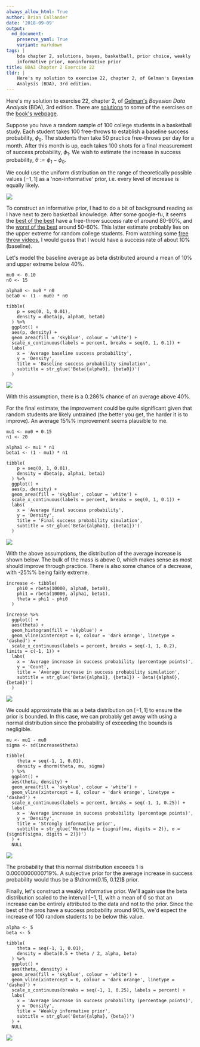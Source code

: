 ```yaml
---
always_allow_html: True
author: Brian Callander
date: '2018-09-09'
output:
  md_document:
    preserve_yaml: True
    variant: markdown
tags: |
    bda chapter 2, solutions, bayes, basketball, prior choice, weakly
    informative prior, noninformative prior
title: BDA3 Chapter 2 Exercise 22
tldr: |
    Here's my solution to exercise 22, chapter 2, of Gelman's Bayesian Data
    Analysis (BDA), 3rd edition.
---
```


Here's my solution to exercise 22, chapter 2, of
[Gelman's](https://andrewgelman.com/) *Bayesian Data Analysis* (BDA),
3rd edition. There are
[solutions](http://www.stat.columbia.edu/~gelman/book/solutions.pdf) to
some of the exercises on the [book's
webpage](http://www.stat.columbia.edu/~gelman/book/).

<!--more-->
<div style="display:none">

$\DeclareMathOperator{\dbinomial}{Binomial}  \DeclareMathOperator{\dbern}{Bernoulli}  \DeclareMathOperator{\dpois}{Poisson}  \DeclareMathOperator{\dnorm}{Normal}  \DeclareMathOperator{\dcauchy}{Cauchy}  \DeclareMathOperator{\dexponential}{Exp}  \DeclareMathOperator{\dgamma}{Gamma}  \DeclareMathOperator{\dinvgamma}{InvGamma}  \DeclareMathOperator{\invlogit}{InvLogit}  \DeclareMathOperator{\logit}{Logit}  \DeclareMathOperator{\dbeta}{Beta}$

</div>

Suppose you have a random sample of 100 college students in a basketball
study. Each student takes 100 free-throws to establish a baseline
success probability, $\phi_0$. The students then take 50 practice
free-throws per day for a month. After this month is up, each takes 100
shots for a final measurement of success probability, $\phi_1$. We wish
to estimate the increase in success probability,
$\theta := \phi_1 - \phi_0$.

We could use the uniform distribution on the range of theoretically
possible values $[-1, 1]$ as a 'non-informative' prior, i.e. every level
of increase is equally likely.

![](chapter_02_exercise_22_files/figure-markdown/noninformative_prior-1..svg)

To construct an informative prior, I had to do a bit of background
reading as I have next to zero basketball knowledge. After some
google-fu, it seems the [best of the
best](https://www.basketball-reference.com/leaders/ft_pct_career.html)
have a free-throw success rate of around 80-90%, and the [worst of the
best](https://abcnews.go.com/Sports/free-throws-easy-consequences-failing/story?id=40769445)
around 50-60%. This latter estimate probably lies on the upper extreme
for random college students. From watching some [free throw
videos](https://www.youtube.com/watch?v=LFF6_5hyokU), I would guess that
I would have a success rate of about 10% (baseline).

Let's model the baseline average as beta distributed around a mean of
10% and upper extreme below 40%.

``` {.r}
mu0 <- 0.10
n0 <- 15

alpha0 <- mu0 * n0
beta0 <- (1 - mu0) * n0

tibble(
    p = seq(0, 1, 0.01),
    density = dbeta(p, alpha0, beta0)
  ) %>% 
  ggplot() + 
  aes(p, density) +
  geom_area(fill = 'skyblue', colour = 'white') +
  scale_x_continuous(labels = percent, breaks = seq(0, 1, 0.1)) +
  labs(
    x = 'Average baseline success probability',
    y = 'Density',
    title = 'Baseline success probability simulation',
    subtitle = str_glue('Beta({alpha0}, {beta0})')
  )
```

![](chapter_02_exercise_22_files/figure-markdown/baseline_simulation-1..svg)

With this assumption, there is a 0.286% chance of an average above 40%.

For the final estimate, the improvement could be quite significant given
that random students are likely untrained (the better you get, the
harder it is to improve). An average 15%% improvement seems plausible to
me.

``` {.r}
mu1 <- mu0 + 0.15
n1 <- 20

alpha1 <- mu1 * n1
beta1 <- (1 - mu1) * n1

tibble(
    p = seq(0, 1, 0.01),
    density = dbeta(p, alpha1, beta1)
  ) %>% 
  ggplot() + 
  aes(p, density) +
  geom_area(fill = 'skyblue', colour = 'white') +
  scale_x_continuous(labels = percent, breaks = seq(0, 1, 0.1)) +
  labs(
    x = 'Average final success probability',
    y = 'Density',
    title = 'Final success probability simulation',
    subtitle = str_glue('Beta({alpha1}, {beta1})')
  )
```

![](chapter_02_exercise_22_files/figure-markdown/final_simulation-1..svg)

With the above assumptions, the distribution of the average increase is
shown below. The bulk of the mass is above 0, which makes sense as most
should improve through practice. There is also some chance of a
decrease, with -25%% being fairly extreme.

``` {.r}
increase <- tibble(
    phi0 = rbeta(10000, alpha0, beta0),
    phi1 = rbeta(10000, alpha1, beta1),
    theta = phi1 - phi0
  ) 

increase %>% 
  ggplot() + 
  aes(theta) +
  geom_histogram(fill = 'skyblue') +
  geom_vline(xintercept = 0, colour = 'dark orange', linetype = 'dashed') +
  scale_x_continuous(labels = percent, breaks = seq(-1, 1, 0.2), limits = c(-1, 1)) +
  labs(
    x = 'Average increase in success probability (percentage points)',
    y = 'Count',
    title = 'Average increase in success probability simulation',
    subtitle = str_glue('Beta({alpha1}, {beta1}) - Beta({alpha0}, {beta0})')
  )
```

![](chapter_02_exercise_22_files/figure-markdown/increase_simulation-1..svg)

We could approximate this as a beta distribution on $[-1, 1]$ to ensure
the prior is bounded. In this case, we can probably get away with using
a normal distribution since the probability of exceeding the bounds is
negligible.

``` {.r}
mu <- mu1 - mu0
sigma <- sd(increase$theta)

tibble(
    theta = seq(-1, 1, 0.01),
    density = dnorm(theta, mu, sigma)
  ) %>% 
  ggplot() +
  aes(theta, density) +
  geom_area(fill = 'skyblue', colour = 'white') +
  geom_vline(xintercept = 0, colour = 'dark orange', linetype = 'dashed') +
  scale_x_continuous(labels = percent, breaks = seq(-1, 1, 0.25)) +
  labs(
    x = 'Average increase in success probability (percentage points)',
    y = 'Density',
    title = 'Strongly informative prior',
    subtitle = str_glue('Normal(μ = {signif(mu, digits = 2)}, σ = {signif(sigma, digits = 2)})')
  ) +
  NULL
```

![](chapter_02_exercise_22_files/figure-markdown/informative_prior-1..svg)

The probability that this normal distribution exceeds 1 is
0.0000000000719%. A subjective prior for the average increase in success
probability would thus be a $\dnorm(0.15, 0.12)$ prior.

Finally, let's construct a weakly informative prior. We'll again use the
beta distribution scaled to the interval $[-1, 1]$, with a mean of 0 so
that an increase can be entirely attributed to the data and not to the
prior. Since the best of the pros have a success probability around 90%,
we'd expect the increase of 100 random students to be below this value.

``` {.r}
alpha <- 5
beta <- 5

tibble(
    theta = seq(-1, 1, 0.01),
    density = dbeta(0.5 + theta / 2, alpha, beta)
  ) %>% 
  ggplot() +
  aes(theta, density) +
  geom_area(fill = 'skyblue', colour = 'white') +
  geom_vline(xintercept = 0, colour = 'dark orange', linetype = 'dashed') +
  scale_x_continuous(breaks = seq(-1, 1, 0.25), labels = percent) +
  labs(
    x = 'Average increase in success probability (percentage points)',
    y = 'Density',
    title = 'Weakly informative prior',
    subtitle = str_glue('Beta({alpha}, {beta})')
  ) +
  NULL
```

![](chapter_02_exercise_22_files/figure-markdown/weakly_informative_prior-1..svg)
